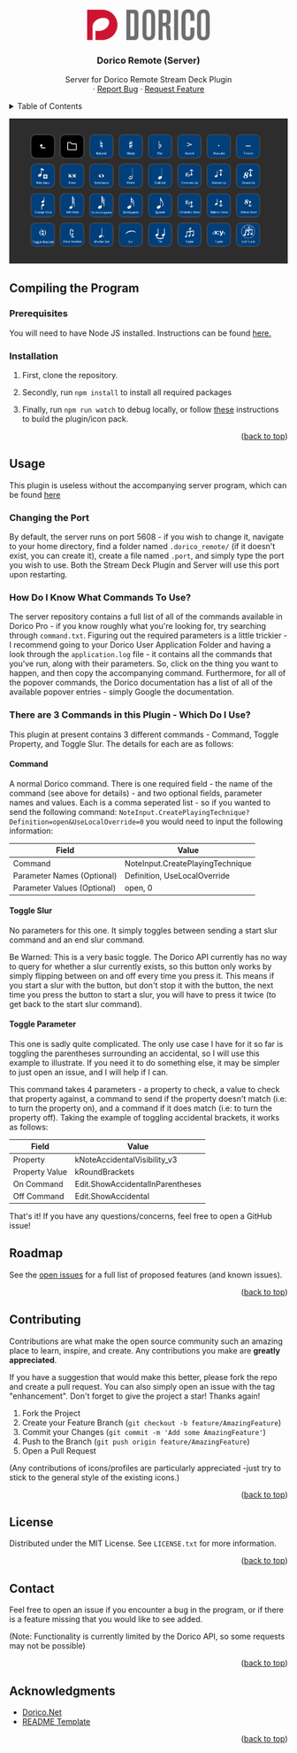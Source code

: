 <!-- Improved compatibility of back to top link: See: https://github.com/othneildrew/Best-README-Template/pull/73 -->

<a id="readme-top"></a>

<!--
*** Thanks for checking out the Best-README-Template. If you have a suggestion
*** that would make this better, please fork the repo and create a pull request
*** or simply open an issue with the tag "enhancement".
*** Don't forget to give the project a star!
*** Thanks again! Now go create something AMAZING! :D
-->

<!-- PROJECT SHIELDS -->
<!--
*** I'm using markdown "reference style" links for readability.
*** Reference links are enclosed in brackets [ ] instead of parentheses ( ).
*** See the bottom of this document for the declaration of the reference variables
*** for contributors-url, forks-url, etc. This is an optional, concise syntax you may use.
*** https://www.markdownguide.org/basic-syntax/#reference-style-links
-->
<!-- PROJECT LOGO -->

<br />
<div align="center">
  <a href="https://github.com/TheArkhamKnight781526/DoricoRemoteServer">
    <img src="dorico-logo.svg" alt="Logo" width="222" height="56">
  </a>

<h3 align="center">Dorico Remote (Server)</h3>

  <p align="center">
    Server for Dorico Remote Stream Deck Plugin
    <br />
    ·
    <a href="https://github.com/TheArkhamKnight781526/DoricoRemoteServer/issues/new?labels=bug&template=bug-report---.md">Report Bug</a>
    ·
    <a href="https://github.com/TheArkhamKnight781526/DoricoRemoteServer/issues/new?labels=enhancement&template=feature-request---.md">Request Feature</a>
  </p>
</div>

<!-- TABLE OF CONTENTS -->
<details>
  <summary>Table of Contents</summary>
  <ol>
    <li>
      <a href="#about-the-project">About The Project</a>
      <ul>
        <li><a href="#built-with">Built With</a></li>
      </ul>
    </li>
    <li>
      <a href="#compiling-the-program">Compiling</a>
      <ul>
        <li><a href="#prerequisites">Prerequisites</a></li>
        <li><a href="#installation">Installation</a></li>
      </ul>
    </li>
    <li><a href="#usage">Usage</a></li>
    <li><a href="#roadmap">Roadmap</a></li>
    <li><a href="#contributing">Contributing</a></li>
    <li><a href="#license">License</a></li>
    <li><a href="#contact">Contact</a></li>
    <li><a href="#acknowledgments">Acknowledgments</a></li>
  </ol>
</details>

![Dorico Remote StreamDeck Plugin][product-screenshot]

<!-- COMPILING -->

## Compiling the Program

### Prerequisites

You will need to have Node JS installed. Instructions can be found [here.](https://nodejs.org/en/learn/getting-started/how-to-install-nodejs)

### Installation

1. First, clone the repository.

2. Secondly, run `npm install` to install all required packages

3. Finally, run `npm run watch` to debug locally, or follow [these](https://docs.elgato.com/sdk/plugins/packaging) instructions to build the plugin/icon pack.

<p align="right">(<a href="#readme-top">back to top</a>)</p>

<!-- USAGE EXAMPLES -->

## Usage

This plugin is useless without the accompanying server program, which can be found [here](https://github.com/TheArkhamKnight781526/DoricoRemoteServer)

### Changing the Port

By default, the server runs on port 5608 - if you wish to change it, navigate to your home directory, find a folder named `.dorico_remote/` (if it doesn't exist, you can create it), create a file named `.port`, and simply type the port you wish to use. Both the Stream Deck Plugin and Server will use this port upon restarting.

### How Do I Know What Commands To Use?

The server repository contains a full list of all of the commands available in Dorico Pro - if you know roughly what you're looking for, try searching through `command.txt`. Figuring out the required parameters is a little trickier - I recommend going to your Dorico User Application Folder and having a look through the `application.log` file - it contains all the commands that you've run, along with their parameters. So, click on the thing you want to happen, and then copy the accompanying command. Furthermore, for all of the popover commands, the Dorico documentation has a list of all of the available popover entries - simply Google the documentation.

### There are 3 Commands in this Plugin - Which Do I Use?

This plugin at present contains 3 different commands - Command, Toggle Property, and Toggle Slur. The details for each are as follows:

#### Command

A normal Dorico command. There is one required field - the name of the command (see above for details) - and two optional fields, parameter names and values. Each is a comma seperated list - so if you wanted to send the following command:
`NoteInput.CreatePlayingTechnique?Definition=open&UseLocalOverride=0` you would need to input the following information:

| Field                       | Value                            |
| --------------------------- | -------------------------------- |
| Command                     | NoteInput.CreatePlayingTechnique |
| Parameter Names (Optional)  | Definition, UseLocalOverride     |
| Parameter Values (Optional) | open, 0                          |

#### Toggle Slur

No parameters for this one. It simply toggles between sending a start slur command and an end slur command.

Be Warned: This is a very basic toggle. The Dorico API currently has no way to query for whether a slur currently exists, so this button only works by simply flipping between on and off every time you press it. This means if you start a slur with the button, but don't stop it with the button, the next time you press the button to start a slur, you will have to press it twice (to get back to the start slur command).

#### Toggle Parameter

This one is sadly quite complicated. The only use case I have for it so far is toggling the parentheses surrounding an accidental, so I will use this example to illustrate. If you need it to do something else, it may be simpler to just open an issue, and I will help if I can.

This command takes 4 parameters - a property to check, a value to check that property against, a command to send if the property doesn't match (i.e: to turn the property on), and a command if it does match (i.e: to turn the property off). Taking the example of toggling accidental brackets, it works as follows:

| Field          | Value                            |
| -------------- | -------------------------------- |
| Property       | kNoteAccidentalVisibility_v3     |
| Property Value | kRoundBrackets                   |
| On Command     | Edit.ShowAccidentalInParentheses |
| Off Command    | Edit.ShowAccidental              |

That's it! If you have any questions/concerns, feel free to open a GitHub issue!

<!-- ROADMAP -->

## Roadmap

See the [open issues](https://github.com/TheArkhamKnight781526/DoricoRemoteServer/issues) for a full list of proposed features (and known issues).

<p align="right">(<a href="#readme-top">back to top</a>)</p>

<!-- CONTRIBUTING -->

## Contributing

Contributions are what make the open source community such an amazing place to learn, inspire, and create. Any contributions you make are **greatly appreciated**.

If you have a suggestion that would make this better, please fork the repo and create a pull request. You can also simply open an issue with the tag "enhancement".
Don't forget to give the project a star! Thanks again!

1. Fork the Project
2. Create your Feature Branch (`git checkout -b feature/AmazingFeature`)
3. Commit your Changes (`git commit -m 'Add some AmazingFeature'`)
4. Push to the Branch (`git push origin feature/AmazingFeature`)
5. Open a Pull Request

(Any contributions of icons/profiles are particularly appreciated -just try to stick to the general style of the existing icons.)

<p align="right">(<a href="#readme-top">back to top</a>)</p>

<!-- LICENSE -->

## License

Distributed under the MIT License. See `LICENSE.txt` for more information.

<p align="right">(<a href="#readme-top">back to top</a>)</p>

<!-- CONTACT -->

## Contact

Feel free to open an issue if you encounter a bug in the program, or if there is a feature missing that you would like to see added.

(Note: Functionality is currently limited by the Dorico API, so some requests may not be possible)

<p align="right">(<a href="#readme-top">back to top</a>)</p>

<!-- ACKNOWLEDGMENTS -->

## Acknowledgments

- [Dorico.Net](https://github.com/scott-janssens/Dorico.Net)
- [README Template](https://github.com/othneildrew/Best-README-Template/tree/main)

<p align="right">(<a href="#readme-top">back to top</a>)</p>

<!-- MARKDOWN LINKS & IMAGES -->
<!-- https://www.markdownguide.org/basic-syntax/#reference-style-links -->

[product-screenshot]: ./screenshot.png
[services-screenshot]: ./services-screenshot.png
